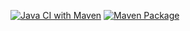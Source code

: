 
[![Java CI with Maven](https://github.com/shmsi/jdoclint/actions/workflows/maven.yml/badge.svg)](https://github.com/shmsi/jdoclint/actions/workflows/maven.yml)
[![Maven Package](https://github.com/shmsi/jdoclint/actions/workflows/maven-publish.yml/badge.svg)](https://github.com/shmsi/jdoclint/actions/workflows/maven-publish.yml)
